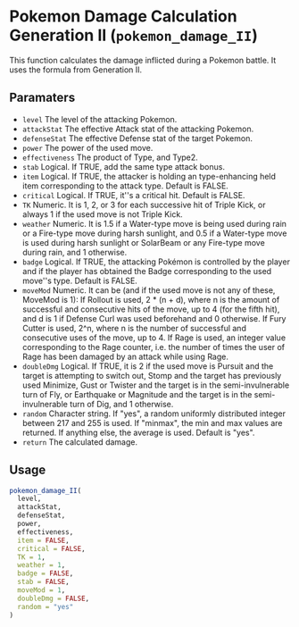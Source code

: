 # Pokemon Damage Calculation Generation II (`pokemon_damage_II`)

This function calculates the damage inflicted during a Pokemon battle.
It uses the formula from Generation II.

## Paramaters
 - `level` The level of the attacking Pokemon.
 - `attackStat` The effective Attack stat of the attacking Pokemon.
 - `defenseStat` The effective Defense stat of the target Pokemon.
 - `power` The power of the used move.
 - `effectiveness` The product of Type, and Type2.
 - `stab` Logical. If TRUE, add the same type attack bonus.
 - `item` Logical. If TRUE, the attacker is holding an type-enhancing held
item corresponding to the attack type. Default is FALSE.
 - `critical` Logical. If TRUE, it''s a critical hit. Default is FALSE.
 - `TK` Numeric. It is 1, 2, or 3 for each successive hit of Triple Kick,
or always 1 if the used move is not Triple Kick.
 - `weather` Numeric. It is 1.5 if a Water-type move is being used during
rain or a Fire-type move during harsh sunlight, and 0.5 if a Water-type move
is used during harsh sunlight or SolarBeam or any Fire-type move during rain,
and 1 otherwise.
 - `badge` Logical. If TRUE, the attacking Pokémon is controlled by the
player and if the player has obtained the Badge corresponding to the used
move''s type. Default is FALSE.
 - `moveMod` Numeric. It can be (and if the used move is not any of these,
MoveMod is 1): If Rollout is used, 2 * (n + d), where n is the amount of
successful and consecutive hits of the move, up to 4 (for the fifth hit),
and d is 1 if Defense Curl was used beforehand and 0 otherwise. If Fury
Cutter is used, 2^n, where n is the number of successful and consecutive
uses of the move, up to 4. If Rage is used, an integer value corresponding
to the Rage counter, i.e. the number of times the user of Rage has been
damaged by an attack while using Rage.
 - `doubleDmg` Logical. If TRUE, it is 2 if the used move is Pursuit and the
target is attempting to switch out, Stomp and the target has previously used
Minimize, Gust or Twister and the target is in the semi-invulnerable turn of Fly,
or Earthquake or Magnitude and the target is in the semi-invulnerable turn of Dig,
and 1 otherwise.
 - `random` Character string. If "yes", a random uniformly distributed integer
between 217 and 255 is used. If "minmax", the min and max values are returned.
If anything else, the average is used. Default is "yes".
 - `return` The calculated damage.

## Usage
```r
pokemon_damage_II(
  level,
  attackStat,
  defenseStat,
  power,
  effectiveness,
  item = FALSE,
  critical = FALSE,
  TK = 1,
  weather = 1,
  badge = FALSE,
  stab = FALSE,
  moveMod = 1,
  doubleDmg = FALSE,
  random = "yes"
)
```